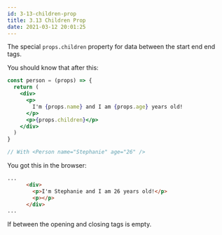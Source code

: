 ```yaml
---
id: 3-13-children-prop
title: 3.13 Children Prop
date: 2021-03-12 20:01:25
---
```


The special `props.children` property for data between the start end end tags.

You should know that after this:

```jsx {7}
const person = (props) => {
  return (
    <div>
      <p>
        I'm {props.name} and I am {props.age} years old!
      </p>
      <p>{props.children}</p>
    </div>
  )
}

// With <Person name="Stephanie" age="26" />
```

You got this in the browser:

```html {4}
...
      <div>
        <p>I'm Stephanie and I am 26 years old!</p>
        <p></p>
      </div>
...
```

If between the opening and closing tags is empty.
